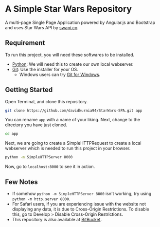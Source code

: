 # A Simple Star Wars Repository
A multi-page Single Page Application powered by Angular.js and Bootstrap and uses Star Wars API by [swapi.co](http://swapi.co).

## Requirement
To run this project, you will need these softwares to be installed.

  * [Python](https://www.python.org/downloads/): We will need this to create our own local webserver.
  * [Git](http://git-scm.com/downloads): Use the installer for your OS.
    * Windows users can try [Git for Windows](http://git-for-windows.github.io/).

## Getting Started
Open Terminal, and clone this repository.

```bash
git clone https://github.com/davidkurnia94/StarWars-SPA.git app
```
You can rename `app` with a name of your liking.
Next, change to the directory you have just cloned.

```bash
cd app
```

Next, we are going to create a SimpleHTTPRequest to create a local webserver which is needed to run this project in your browser.
```bash
python -m SimpleHTTPServer 8000
```

Now, go to `localhost:8000` to see it in action.


## Few Notes
 * If somehow `python -m SimpleHTTPServer 8000` isn't working, try using `python -m http.server 8000`.
 * For Safari users, if you are experiencing issue with the website not displaying any data, it is due to Cross-Origin Restrictions. To disable this, go to Develop > Disable Cross-Origin Restrictions.
 * This repository is also available at [BitBucket](https://davidkurnia94@bitbucket.org/davidkurnia94/starwars-spa.git).
